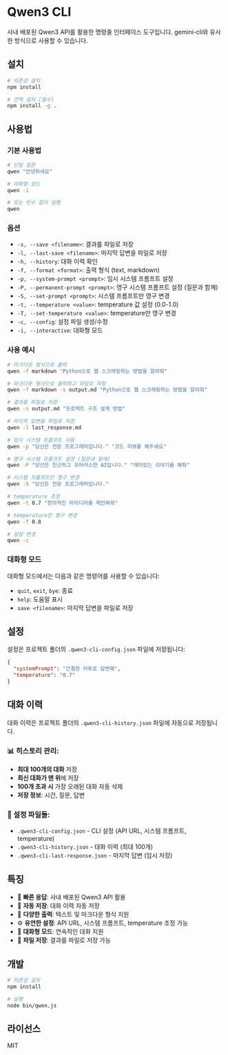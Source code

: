 # Qwen3 CLI

사내 배포된 Qwen3 API를 활용한 명령줄 인터페이스 도구입니다. gemini-cli와 유사한 방식으로 사용할 수 있습니다.

## 설치

```bash
# 의존성 설치
npm install

# 전역 설치 (필수)
npm install -g .
```

## 사용법

### 기본 사용법

```bash
# 단일 질문
qwen "안녕하세요"

# 대화형 모드
qwen -i

# 또는 인수 없이 실행
qwen
```

### 옵션

- `-s, --save <filename>`: 결과를 파일로 저장
- `-l, --last-save <filename>`: 마지막 답변을 파일로 저장
- `-h, --history`: 대화 이력 확인
- `-f, --format <format>`: 출력 형식 (text, markdown)
- `-p, --system-prompt <prompt>`: 임시 시스템 프롬프트 설정
- `-P, --permanent-prompt <prompt>`: 영구 시스템 프롬프트 설정 (질문과 함께)
- `-S, --set-prompt <prompt>`: 시스템 프롬프트만 영구 변경
- `-t, --temperature <value>`: temperature 값 설정 (0.0-1.0)
- `-T, --set-temperature <value>`: temperature만 영구 변경
- `-c, --config`: 설정 파일 생성/수정
- `-i, --interactive`: 대화형 모드

### 사용 예시

```bash
# 마크다운 형식으로 출력
qwen -f markdown "Python으로 웹 스크래핑하는 방법을 알려줘"

# 마크다운 형식으로 출력하고 파일로 저장
qwen -f markdown -s output.md "Python으로 웹 스크래핑하는 방법을 알려줘"

# 결과를 파일로 저장
qwen -s output.md "프로젝트 구조 설계 방법"

# 마지막 답변을 파일로 저장
qwen -l last_response.md

# 임시 시스템 프롬프트 사용
qwen -p "당신은 전문 프로그래머입니다." "코드 리뷰를 해주세요"

# 영구 시스템 프롬프트 설정 (질문과 함께)
qwen -P "당신은 친근하고 유머러스한 AI입니다." "재미있는 이야기를 해줘"

# 시스템 프롬프트만 영구 변경
qwen -S "당신은 전문 프로그래머입니다."

# temperature 조정
qwen -t 0.7 "창의적인 아이디어를 제안해줘"

# temperature만 영구 변경
qwen -T 0.8

# 설정 변경
qwen -c
```

### 대화형 모드

대화형 모드에서는 다음과 같은 명령어를 사용할 수 있습니다:

- `quit`, `exit`, `bye`: 종료
- `help`: 도움말 표시
- `save <filename>`: 마지막 답변을 파일로 저장

## 설정

설정은 프로젝트 폴더의 `.qwen3-cli-config.json` 파일에 저장됩니다:

```json
{
  "systemPrompt": "간결한 어투로 답변해",
  "temperature": "0.7"
}
```

## 대화 이력

대화 이력은 프로젝트 폴더의 `.qwen3-cli-history.json` 파일에 자동으로 저장됩니다.

### 📊 히스토리 관리:
- **최대 100개의 대화** 저장
- **최신 대화가 맨 위**에 저장
- **100개 초과 시** 가장 오래된 대화 자동 삭제
- **저장 정보**: 시간, 질문, 답변

### 📁 설정 파일들:
- `.qwen3-cli-config.json` - CLI 설정 (API URL, 시스템 프롬프트, temperature)
- `.qwen3-cli-history.json` - 대화 이력 (최대 100개)
- `.qwen3-cli-last-response.json` - 마지막 답변 (임시 저장)

## 특징

- 🚀 **빠른 응답**: 사내 배포된 Qwen3 API 활용
- 💾 **자동 저장**: 대화 이력 자동 저장
- 📝 **다양한 출력**: 텍스트 및 마크다운 형식 지원
- ⚙️ **유연한 설정**: API URL, 시스템 프롬프트, temperature 조정 가능
- 🔄 **대화형 모드**: 연속적인 대화 지원
- 📁 **파일 저장**: 결과를 파일로 저장 가능

## 개발

```bash
# 의존성 설치
npm install

# 실행
node bin/qwen.js
```

## 라이선스

MIT 